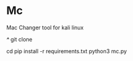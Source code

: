 # Mc
Mac Changer tool for kali linux 

***********^***********
git clone

cd 
pip install -r requirements.txt
python3 mc.py

